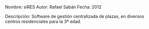 Nombre: siRES
Autor: Rafael Sabán
Fecha: 2012

Descripción: Software de gestión centralizada de plazas, en diversos centros residenciales para la 3ª edad.
